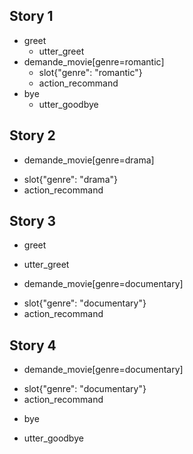 ##  Story 1
* greet
    - utter_greet
* demande_movie[genre=romantic]
    - slot{"genre": "romantic"}
    - action_recommand
* bye
    - utter_goodbye

## Story 2
* demande_movie[genre=drama]
- slot{"genre": "drama"}
- action_recommand

## Story 3
* greet
- utter_greet
* demande_movie[genre=documentary]
- slot{"genre": "documentary"}
- action_recommand

## Story 4
* demande_movie[genre=documentary]
- slot{"genre": "documentary"}
- action_recommand
* bye
- utter_goodbye





